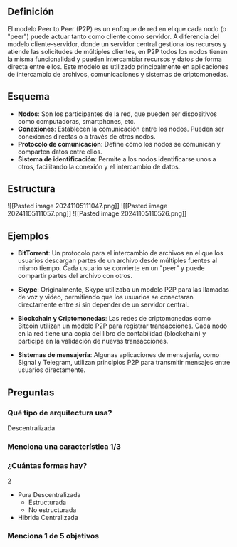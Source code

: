 ## Definición
El modelo Peer to Peer (P2P) es un enfoque de red en el que cada nodo (o "peer") puede actuar tanto como cliente como servidor. A diferencia del modelo cliente-servidor, donde un servidor central gestiona los recursos y atiende las solicitudes de múltiples clientes, en P2P todos los nodos tienen la misma funcionalidad y pueden intercambiar recursos y datos de forma directa entre ellos. Este modelo es utilizado principalmente en aplicaciones de intercambio de archivos, comunicaciones y sistemas de criptomonedas.

## Esquema
- **Nodos**: Son los participantes de la red, que pueden ser dispositivos como computadoras, smartphones, etc.
- **Conexiones**: Establecen la comunicación entre los nodos. Pueden ser conexiones directas o a través de otros nodos.
- **Protocolo de comunicación**: Define cómo los nodos se comunican y comparten datos entre ellos.
- **Sistema de identificación**: Permite a los nodos identificarse unos a otros, facilitando la conexión y el intercambio de datos.

## Estructura

![[Pasted image 20241105111047.png]]
![[Pasted image 20241105111057.png]]
![[Pasted image 20241105110526.png]]
## Ejemplos

- **BitTorrent**: Un protocolo para el intercambio de archivos en el que los usuarios descargan partes de un archivo desde múltiples fuentes al mismo tiempo. Cada usuario se convierte en un "peer" y puede compartir partes del archivo con otros.
    
- **Skype**: Originalmente, Skype utilizaba un modelo P2P para las llamadas de voz y video, permitiendo que los usuarios se conectaran directamente entre sí sin depender de un servidor central.
    
- **Blockchain y Criptomonedas**: Las redes de criptomonedas como Bitcoin utilizan un modelo P2P para registrar transacciones. Cada nodo en la red tiene una copia del libro de contabilidad (blockchain) y participa en la validación de nuevas transacciones.
    
- **Sistemas de mensajería**: Algunas aplicaciones de mensajería, como Signal y Telegram, utilizan principios P2P para transmitir mensajes entre usuarios directamente.

## Preguntas

### Qué tipo de arquitectura usa? 
Descentralizada

### Menciona una característica 1/3

### ¿Cuántas formas hay?
2
- Pura Descentralizada
	- Estructurada
	- No estructurada
- Hibrida Centralizada

### Menciona 1 de 5 objetivos
